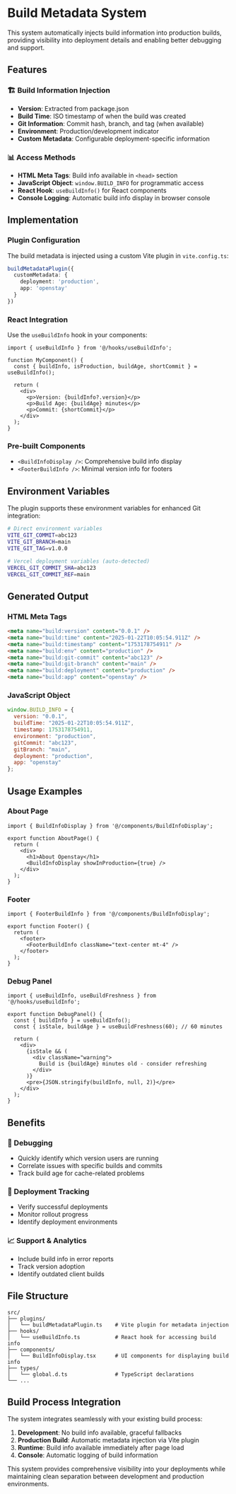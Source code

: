 # Build Metadata System

This system automatically injects build information into production builds, providing visibility into deployment details and enabling better debugging and support.

## Features

### 🏗️ Build Information Injection
- **Version**: Extracted from package.json
- **Build Time**: ISO timestamp of when the build was created
- **Git Information**: Commit hash, branch, and tag (when available)
- **Environment**: Production/development indicator
- **Custom Metadata**: Configurable deployment-specific information

### 📊 Access Methods
- **HTML Meta Tags**: Build info available in `<head>` section
- **JavaScript Object**: `window.BUILD_INFO` for programmatic access
- **React Hook**: `useBuildInfo()` for React components
- **Console Logging**: Automatic build info display in browser console

## Implementation

### Plugin Configuration
The build metadata is injected using a custom Vite plugin in `vite.config.ts`:

```typescript
buildMetadataPlugin({
  customMetadata: {
    deployment: 'production',
    app: 'openstay'
  }
})
```

### React Integration
Use the `useBuildInfo` hook in your components:

```tsx
import { useBuildInfo } from '@/hooks/useBuildInfo';

function MyComponent() {
  const { buildInfo, isProduction, buildAge, shortCommit } = useBuildInfo();
  
  return (
    <div>
      <p>Version: {buildInfo?.version}</p>
      <p>Build Age: {buildAge} minutes</p>
      <p>Commit: {shortCommit}</p>
    </div>
  );
}
```

### Pre-built Components
- `<BuildInfoDisplay />`: Comprehensive build info display
- `<FooterBuildInfo />`: Minimal version info for footers

## Environment Variables

The plugin supports these environment variables for enhanced Git integration:

```bash
# Direct environment variables
VITE_GIT_COMMIT=abc123
VITE_GIT_BRANCH=main
VITE_GIT_TAG=v1.0.0

# Vercel deployment variables (auto-detected)
VERCEL_GIT_COMMIT_SHA=abc123
VERCEL_GIT_COMMIT_REF=main
```

## Generated Output

### HTML Meta Tags
```html
<meta name="build:version" content="0.0.1" />
<meta name="build:time" content="2025-01-22T10:05:54.911Z" />
<meta name="build:timestamp" content="1753178754911" />
<meta name="build:env" content="production" />
<meta name="build:git-commit" content="abc123" />
<meta name="build:git-branch" content="main" />
<meta name="build:deployment" content="production" />
<meta name="build:app" content="openstay" />
```

### JavaScript Object
```javascript
window.BUILD_INFO = {
  version: "0.0.1",
  buildTime: "2025-01-22T10:05:54.911Z",
  timestamp: 1753178754911,
  environment: "production",
  gitCommit: "abc123",
  gitBranch: "main",
  deployment: "production",
  app: "openstay"
};
```

## Usage Examples

### About Page
```tsx
import { BuildInfoDisplay } from '@/components/BuildInfoDisplay';

export function AboutPage() {
  return (
    <div>
      <h1>About Openstay</h1>
      <BuildInfoDisplay showInProduction={true} />
    </div>
  );
}
```

### Footer
```tsx
import { FooterBuildInfo } from '@/components/BuildInfoDisplay';

export function Footer() {
  return (
    <footer>
      <FooterBuildInfo className="text-center mt-4" />
    </footer>
  );
}
```

### Debug Panel
```tsx
import { useBuildInfo, useBuildFreshness } from '@/hooks/useBuildInfo';

export function DebugPanel() {
  const { buildInfo } = useBuildInfo();
  const { isStale, buildAge } = useBuildFreshness(60); // 60 minutes
  
  return (
    <div>
      {isStale && (
        <div className="warning">
          Build is {buildAge} minutes old - consider refreshing
        </div>
      )}
      <pre>{JSON.stringify(buildInfo, null, 2)}</pre>
    </div>
  );
}
```

## Benefits

### 🐛 Debugging
- Quickly identify which version users are running
- Correlate issues with specific builds and commits
- Track build age for cache-related problems

### 🚀 Deployment Tracking
- Verify successful deployments
- Monitor rollout progress
- Identify deployment environments

### 📈 Support & Analytics
- Include build info in error reports
- Track version adoption
- Identify outdated client builds

## File Structure

```
src/
├── plugins/
│   └── buildMetadataPlugin.ts    # Vite plugin for metadata injection
├── hooks/
│   └── useBuildInfo.ts           # React hook for accessing build info
├── components/
│   └── BuildInfoDisplay.tsx      # UI components for displaying build info
├── types/
│   └── global.d.ts               # TypeScript declarations
└── ...
```

## Build Process Integration

The system integrates seamlessly with your existing build process:

1. **Development**: No build info available, graceful fallbacks
2. **Production Build**: Automatic metadata injection via Vite plugin
3. **Runtime**: Build info available immediately after page load
4. **Console**: Automatic logging of build information

This system provides comprehensive visibility into your deployments while maintaining clean separation between development and production environments.
